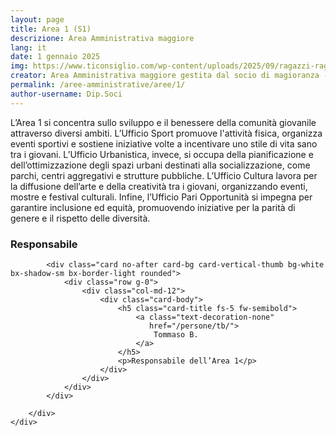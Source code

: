 ```yaml
---
layout: page
title: Area 1 (S1)
descrizione: Area Amministrativa maggiore 
lang: it
date: 1 gennaio 2025
img: https://www.ticonsiglio.com/wp-content/uploads/2025/09/ragazzi-ragazze-giovani.jpg
creator: Area Amministrativa maggiore gestita dal socio di magioranza - dipartimento dei soci
permalink: /aree-amministrative/aree/1/
author-username: Dip.Soci
---
```


L’Area 1 si concentra sullo sviluppo e il benessere della comunità giovanile attraverso diversi ambiti. L’Ufficio Sport promuove l'attività fisica, organizza eventi sportivi e sostiene iniziative volte a incentivare uno stile di vita sano tra i giovani. L’Ufficio Urbanistica, invece, si occupa della pianificazione e dell’ottimizzazione degli spazi urbani destinati alla socializzazione, come parchi, centri aggregativi e strutture pubbliche. L’Ufficio Cultura lavora per la diffusione dell’arte e della creatività tra i giovani, organizzando eventi, mostre e festival culturali. Infine, l’Ufficio Pari Opportunità si impegna per garantire inclusione ed equità, promuovendo iniziative per la parità di genere e il rispetto delle diversità.

<section id="responsabile" class="it-page-section mb-30" data-audio="">
    <div class="row">
        <div class="col-md-8">
            <h3 class="mb-3" id="competenze">Responsabile</h3>

            <div class="card no-after card-bg card-vertical-thumb bg-white bx-shadow-sm bx-border-light rounded">
                <div class="row g-0">
                    <div class="col-md-12">
                        <div class="card-body">
                            <h5 class="card-title fs-5 fw-semibold">
                                <a class="text-decoration-none" 
                                   href="/persone/tb/">
                                    Tommaso B.
                                </a>
                            </h5>                
                            <p>Responsabile dell’Area 1</p>
                        </div>
                    </div>
                </div>
            </div>

        </div>
    </div>
</section>
